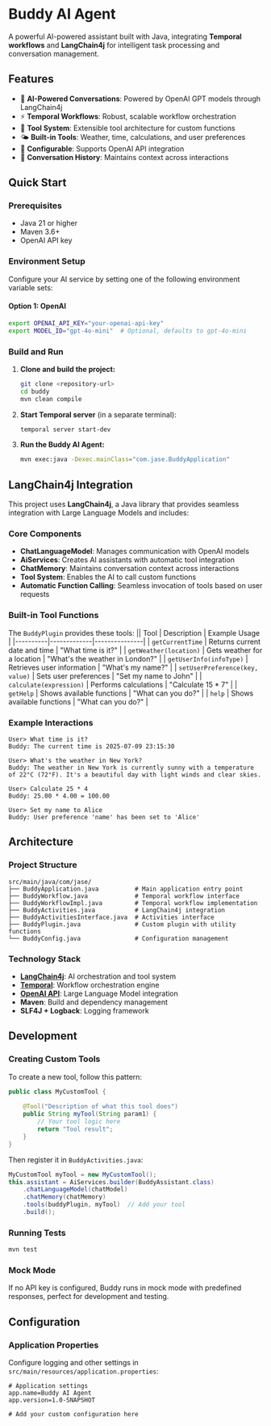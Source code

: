 # Buddy AI Agent

A powerful AI-powered assistant built with Java, integrating **Temporal workflows** and **LangChain4j** for intelligent task processing and conversation management.

## Features

- 🤖 **AI-Powered Conversations**: Powered by OpenAI GPT models through LangChain4j
- ⚡ **Temporal Workflows**: Robust, scalable workflow orchestration
- 🔌 **Tool System**: Extensible tool architecture for custom functions
- 🌤️ **Built-in Tools**: Weather, time, calculations, and user preferences
- 🔧 **Configurable**: Supports OpenAI API integration
- 📝 **Conversation History**: Maintains context across interactions

## Quick Start

### Prerequisites

- Java 21 or higher
- Maven 3.6+
- OpenAI API key

### Environment Setup

Configure your AI service by setting one of the following environment variable sets:

#### Option 1: OpenAI
```bash
export OPENAI_API_KEY="your-openai-api-key"
export MODEL_ID="gpt-4o-mini"  # Optional, defaults to gpt-4o-mini
```

### Build and Run

1. **Clone and build the project:**
   ```bash
   git clone <repository-url>
   cd buddy
   mvn clean compile
   ```

2. **Start Temporal server** (in a separate terminal):
   ```bash
   temporal server start-dev
   ```

3. **Run the Buddy AI Agent:**
   ```bash
   mvn exec:java -Dexec.mainClass="com.jase.BuddyApplication"
   ```

## LangChain4j Integration

This project uses **LangChain4j**, a Java library that provides seamless integration with Large Language Models and includes:

### Core Components

- **ChatLanguageModel**: Manages communication with OpenAI models
- **AiServices**: Creates AI assistants with automatic tool integration
- **ChatMemory**: Maintains conversation context across interactions
- **Tool System**: Enables the AI to call custom functions
- **Automatic Function Calling**: Seamless invocation of tools based on user requests

### Built-in Tool Functions

The `BuddyPlugin` provides these tools:
|| Tool | Description | Example Usage |
|----------|-------------|---------------|
| `getCurrentTime` | Returns current date and time | "What time is it?" |
| `getWeather(location)` | Gets weather for a location | "What's the weather in London?" |
| `getUserInfo(infoType)` | Retrieves user information | "What's my name?" |
| `setUserPreference(key, value)` | Sets user preferences | "Set my name to John" |
| `calculate(expression)` | Performs calculations | "Calculate 15 * 7" |
| `getHelp` | Shows available functions | "What can you do?" |
| `help` | Shows available functions | "What can you do?" |

### Example Interactions

```
User> What time is it?
Buddy: The current time is 2025-07-09 23:15:30

User> What's the weather in New York?
Buddy: The weather in New York is currently sunny with a temperature of 22°C (72°F). It's a beautiful day with light winds and clear skies.

User> Calculate 25 * 4
Buddy: 25.00 * 4.00 = 100.00

User> Set my name to Alice
Buddy: User preference 'name' has been set to 'Alice'
```

## Architecture

### Project Structure

```
src/main/java/com/jase/
├── BuddyApplication.java          # Main application entry point
├── BuddyWorkflow.java             # Temporal workflow interface
├── BuddyWorkflowImpl.java         # Temporal workflow implementation
├── BuddyActivities.java           # LangChain4j integration
├── BuddyActivitiesInterface.java  # Activities interface
├── BuddyPlugin.java               # Custom plugin with utility functions
└── BuddyConfig.java               # Configuration management
```

### Technology Stack

- **[LangChain4j](https://github.com/langchain4j/langchain4j)**: AI orchestration and tool system
- **[Temporal](https://temporal.io/)**: Workflow orchestration engine
- **[OpenAI API](https://platform.openai.com/)**: Large Language Model integration
- **Maven**: Build and dependency management
- **SLF4J + Logback**: Logging framework

## Development

### Creating Custom Tools

To create a new tool, follow this pattern:

```java
public class MyCustomTool {
    
    @Tool("Description of what this tool does")
    public String myTool(String param1) {
        // Your tool logic here
        return "Tool result";
    }
}
```

Then register it in `BuddyActivities.java`:

```java
MyCustomTool myTool = new MyCustomTool();
this.assistant = AiServices.builder(BuddyAssistant.class)
    .chatLanguageModel(chatModel)
    .chatMemory(chatMemory)
    .tools(buddyPlugin, myTool)  // Add your tool
    .build();
```

### Running Tests

```bash
mvn test
```

### Mock Mode

If no API key is configured, Buddy runs in mock mode with predefined responses, perfect for development and testing.

## Configuration

### Application Properties

Configure logging and other settings in `src/main/resources/application.properties`:

```properties
# Application settings
app.name=Buddy AI Agent
app.version=1.0-SNAPSHOT

# Add your custom configuration here
```
